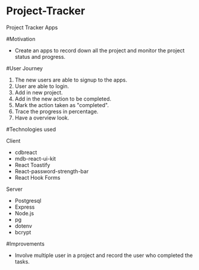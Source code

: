 # Project-Tracker
Project Tracker Apps

#Motivation
- Create an apps to record down all the project and monitor the project status and progress.

#User Journey
1. The new users are able to signup to the apps.
2. User are able to login.
3. Add in new project.
4. Add in the new action to be completed.
5. Mark the action taken as "completed".
6. Trace the progress in percentage.
7. Have a overview look.

#Technologies used

Client
- cdbreact
- mdb-react-ui-kit
- React Toastify
- React-password-strength-bar
- React Hook Forms

Server
- Postgresql
- Express
- Node.js
- pg
- dotenv
- bcrypt

#Improvements
- Involve multiple user in a project and record the user who completed the tasks.



